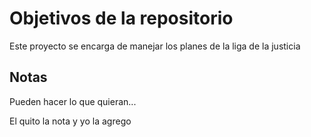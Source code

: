 # Objetivos de la repositorio

Este proyecto se encarga de manejar los planes de la liga de la justicia


## Notas
Pueden hacer lo que quieran...


El quito la nota y yo la agrego